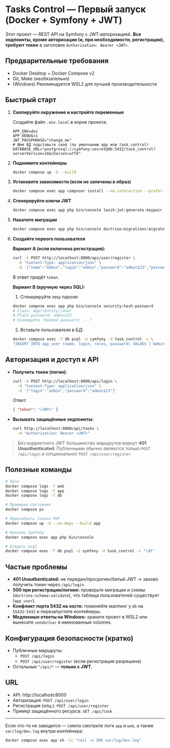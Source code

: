 # Tasks Control — Первый запуск (Docker + Symfony + JWT)

Этот проект — REST API на Symfony c JWT‑авторизацией. **Все эндпоинты, кроме авторизации (и, при необходимости, регистрации), требуют токен** в заголовке `Authorization: Bearer <JWT>`.

## Предварительные требования
- Docker Desktop + Docker Compose v2
- Git, Make (необязательно)
- (Windows) Рекомендуется WSL2 для лучшей производительности

## Быстрый старт
1. **Скопируйте окружение и настройте переменные**

   Создайте файл `.env.local` в корне проекта:
   ```dotenv
   APP_ENV=dev
   APP_DEBUG=1
   JWT_PASSPHRASE="change_me"
   # Имя БД подставьте своё (по умолчанию app или task_control)
   DATABASE_URL="postgresql://symfony:secret@db:5432/task_control?serverVersion=16&charset=utf8"
   ```

2. **Поднимите контейнеры**
   ```bash
   docker compose up -d --build
   ```

3. **Установите зависимости (если не запечены в образ)**
   ```bash
   docker compose exec app composer install --no-interaction --prefer-dist
   ```

4. **Сгенерируйте ключи JWT**
   ```bash
   docker compose exec app php bin/console lexik:jwt:generate-keypair --overwrite -n
   ```

5. **Накатите миграции**
   ```bash
   docker compose exec app php bin/console doctrine:migrations:migrate -n
   ```

6. **Создайте первого пользователя**

   **Вариант A (если включена регистрация):**
   ```bash
   curl -X POST http://localhost:8000/api/user/register \
     -H "Content-Type: application/json" \
     -d '{"name":"Admin","login":"admin","password":"admin123","passwordConfirm":"admin123"}'
   ```
   В ответ придёт `token`.

   **Вариант B (вручную через SQL):**
   1) Сгенерируйте хеш пароля:
   ```bash
   docker compose exec app php bin/console security:hash-password
   # Class: App\\Entity\\User
   # Plain password: admin123
   # Скопируйте "Hashed password: ..."
   ```
   2) Вставьте пользователя в БД:
   ```bash
   docker compose exec -T db psql -U symfony -d task_control -c \
   "INSERT INTO app_user (name, login, roles, password) VALUES ('Admin','admin','[\"ROLE_ADMIN\"]','<ВСТАВЬТЕ_ХЕШ>');"
   ```

## Авторизация и доступ к API
- **Получить токен (логин):**
  ```bash
  curl -X POST http://localhost:8000/api/login \
    -H "Content-Type: application/json" \
    -d '{"login":"admin","password":"admin123"}'
  ```
  Ответ:
  ```json
  { "token": "<JWT>" }
  ```

- **Вызывать защищённые эндпоинты:**
  ```bash
  curl http://localhost:8000/api/tasks \
    -H "Authorization: Bearer <JWT>"
  ```

> Без корректного JWT большинство маршрутов вернут **401 Unauthenticated**. Публичными обычно являются только `POST /api/login` и (опционально) `POST /api/user/register`.

## Полезные команды
```bash
# Логи
docker compose logs -f web
docker compose logs -f app
docker compose logs -f db

# Проверка состояния
docker compose ps

# Пересобрать только PHP
docker compose up -d --no-deps --build app

# Консоль Symfony
docker compose exec app php bin/console

# Открыть psql
docker compose exec -T db psql -U symfony -d task_control -c "\dt"
```

## Частые проблемы
- **401 Unauthenticated:** не передан/просрочен/битый JWT → заново получить токен через `/api/login`.
- **500 при регистрации/логине:** проверьте миграции и схемы (`doctrine:schema:validate`), что таблица пользователей существует (`app_user`).
- **Конфликт порта 5432 на хосте:** поменяйте маппинг у `db` на `55432:5432` и перезапустите контейнеры.
- **Медленные ответы на Windows:** храните проект в WSL2 или вынесите `vendor`/`var` в именованные volumes.

## Конфигурация безопасности (кратко)
- Публичные маршруты:
  - `POST /api/login`
  - `POST /api/user/register` (если регистрация разрешена)
- Остальные `^/api/*` — **только с JWT**.

## URL
- API: http://localhost:8000
- Авторизация: `POST /api/user/login`
- Регистрация (опц.): `POST /api/user/register`
- Пример защищённого ресурса: `GET /api/task`

---
Если что-то не заводится — смело смотрите логи `app` и `web`, а также `var/log/dev.log` внутри контейнера:  
```bash
docker compose exec app sh -lc "tail -n 200 var/log/dev.log"
```

